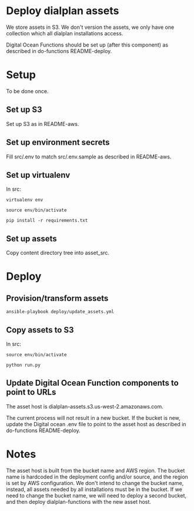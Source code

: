 # Deploy dialplan assets

We store assets in S3. We don't version the assets, we only have one collection which all dialplan installations access.

Digital Ocean Functions should be set up (after this component) as described in do-functions README-deploy.

# Setup

To be done once.

## Set up S3

Set up S3 as in README-aws.

## Set up environment secrets

Fill src/.env to match src/.env.sample as described in README-aws.

## Set up virtualenv

In src:

    virtualenv env
    
    source env/bin/activate

    pip install -r requirements.txt

## Set up assets

Copy content directory tree into asset_src.

# Deploy

## Provision/transform assets

    ansible-playbook deploy/update_assets.yml

## Copy assets to S3

In src:

    source env/bin/activate
    
    python run.py

## Update Digital Ocean Function components to point to URLs

The asset host is dialplan-assets.s3.us-west-2.amazonaws.com.

The current process will not result in a new bucket. If the bucket is new, update the Digital ocean .env file to point to the asset host as described in do-functions README-deploy.

# Notes

The asset host is built from the bucket name and AWS region. The bucket name is hardcoded in the deployment config and/or source, and the region is set by AWS configuration. We don't intend to change the bucket name, instead, all assets needed by all installations must be in the bucket. If we need to change the bucket name, we will need to deploy a second bucket, and then deploy dialplan-functions with the new asset host.
